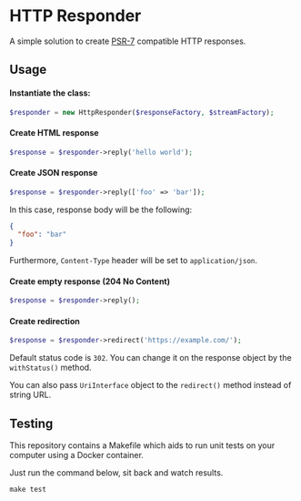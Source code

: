 # HTTP Responder

A simple solution to create [PSR-7](https://www.php-fig.org/psr/psr-7/)
compatible HTTP responses.

## Usage

#### Instantiate the class:

```php
$responder = new HttpResponder($responseFactory, $streamFactory);
```

#### Create HTML response

```php
$response = $responder->reply('hello world');
```

#### Create JSON response

```php
$response = $responder->reply(['foo' => 'bar']);
```

In this case, response body will be the following:

```json
{
  "foo": "bar"
}
```

Furthermore, `Content-Type` header will be set to `application/json`.

#### Create empty response (204 No Content)

```php
$response = $responder->reply();
```

#### Create redirection

```php
$response = $responder->redirect('https://example.com/');
```

Default status code is `302`. You can change it on the response object by the
`withStatus()` method.

You can also pass `UriInterface` object to the `redirect()` method instead of
string URL.

## Testing

This repository contains a Makefile which aids to run unit tests on your
computer using a Docker container.

Just run the command below, sit back and watch results.

```shell
make test
```
